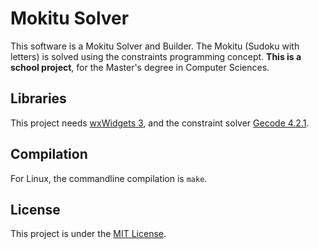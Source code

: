 Mokitu Solver
=============

  This software is a Mokitu Solver and Builder. The Mokitu (Sudoku with letters) is solved using the constraints programming concept. __This is a school project__, for the Master's degree in Computer Sciences.

Libraries
----------

  This project needs [wxWidgets 3](http://www.wxwidgets.org/ "wxWidgets"), and the constraint solver [Gecode 4.2.1](http://www.gecode.org/ "Gecode").
  
Compilation
-----------

  For Linux, the commandline compilation is `make`.

License
-------

  This project is under the [MIT License](https://github.com/alex-87/mokitu-solver/blob/master/LICENSE).
